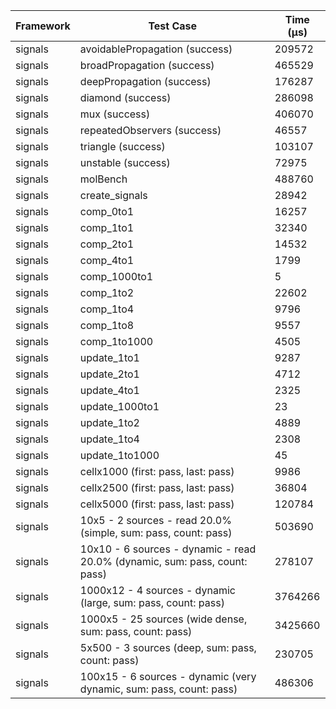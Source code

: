 | Framework | Test Case | Time (μs) |
| --- | --- | --- |
| signals | avoidablePropagation (success) | 209572 |
| signals | broadPropagation (success) | 465529 |
| signals | deepPropagation (success) | 176287 |
| signals | diamond (success) | 286098 |
| signals | mux (success) | 406070 |
| signals | repeatedObservers (success) | 46557 |
| signals | triangle (success) | 103107 |
| signals | unstable (success) | 72975 |
| signals | molBench | 488760 |
| signals | create_signals | 28942 |
| signals | comp_0to1 | 16257 |
| signals | comp_1to1 | 32340 |
| signals | comp_2to1 | 14532 |
| signals | comp_4to1 | 1799 |
| signals | comp_1000to1 | 5 |
| signals | comp_1to2 | 22602 |
| signals | comp_1to4 | 9796 |
| signals | comp_1to8 | 9557 |
| signals | comp_1to1000 | 4505 |
| signals | update_1to1 | 9287 |
| signals | update_2to1 | 4712 |
| signals | update_4to1 | 2325 |
| signals | update_1000to1 | 23 |
| signals | update_1to2 | 4889 |
| signals | update_1to4 | 2308 |
| signals | update_1to1000 | 45 |
| signals | cellx1000 (first: pass, last: pass) | 9986 |
| signals | cellx2500 (first: pass, last: pass) | 36804 |
| signals | cellx5000 (first: pass, last: pass) | 120784 |
| signals | 10x5 - 2 sources - read 20.0% (simple, sum: pass, count: pass) | 503690 |
| signals | 10x10 - 6 sources - dynamic - read 20.0% (dynamic, sum: pass, count: pass) | 278107 |
| signals | 1000x12 - 4 sources - dynamic (large, sum: pass, count: pass) | 3764266 |
| signals | 1000x5 - 25 sources (wide dense, sum: pass, count: pass) | 3425660 |
| signals | 5x500 - 3 sources (deep, sum: pass, count: pass) | 230705 |
| signals | 100x15 - 6 sources - dynamic (very dynamic, sum: pass, count: pass) | 486306 |
